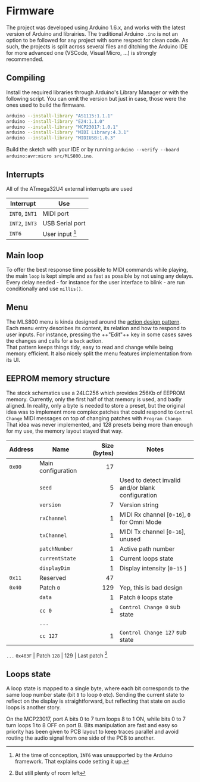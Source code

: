# Firmware

The project was developed using Arduino 1.6.x, and works with the latest version of Arduino and librairies. The traditional Arduino `.ino` is not an option to be followed for any project with some respect for clean code. As such, the projects is split across several files and ditching the Arduino IDE for more advanced one (VSCode, Visual Micro, ...) is strongly recommended.

## Compiling

Install the required libraries through Arduino's Library Manager or with the following script. You can omit the version but just in case, those were the ones used to build the firmware.

```sh
arduino --install-library "AS1115:1.1.1"
arduino --install-library "E24:1.1.0"
arduino --install-library "MCP23017:1.0.1"
arduino --install-library "MIDI Library:4.3.1"
arduino --install-library "MIDIUSB:1.0.3"
```

Build the sketch with your IDE or by running `arduino --verify --board arduino:avr:micro src/MLS800.ino`.

## Interrupts

All of the ATmega32U4 external interrupts are used

| Interrupt 		| Use				|
|-------------------|-------------------|
| `INT0`, `INT1` 	| MIDI port			|
| `INT2`, `INT3` 	| USB Serial port	|
| `INT6` 			| User input [^1]	|

[^1]: At the time of conception, `INT6` was unsupported by the Arduino framework. That explains code setting it up.

## Main loop

To offer the best response time possible to MIDI commands while playing, the main `loop` is kept simple and as fast as possible by not using any delays. Every delay needed - for instance for the user interface to blink - are run conditionally and use `millis()`.

## Menu

The MLS800 menu is kinda designed around the [action design pattern](https://en.wikipedia.org/wiki/Command_pattern). Each menu entry describes its content, its relation and how to respond to user inputs. For instance, pressing the ++"Edit"++ key in some cases saves the changes and calls for a `back` action.  
That pattern keeps things tidy, easy to read and change while being memory efficient. It also nicely split the menu features implementation from its UI.

## EEPROM memory structure

The stock schematics use a 24LC256 which provides 256Kb of EEPROM memory. Currently, only the first half of that memory is used, and badly aligned. In reality, only a byte is needed to store a preset, but the original idea was to implement more complex patches that could respond to `Control Change` MIDI messages on top of changing patches with `Program Change`. That idea was never implemented, and 128 presets being more than enough for my use, the memory layout stayed that way.

Address 		| Name					| Size (bytes) 		|Notes
----------------|-----------------------|------------------:|---------
`0x00`			| Main configuration	| 17				|
    			| `seed`				| 5					| Used to detect invalid and/or blank configuration
				| `version`				| 7					| Version string
				| `rxChannel`			| 1					| MIDI Rx channel [`0`-`16`], `0` for Omni Mode
				| `txChannel`			| 1					| MIDI Tx channel [`0`-`16`], unused
				| `patchNumber`			| 1					| Active path number
				| `currentState`		| 1					| Current loops state
				| `displayDim`			| 1					| Display intensity [`0`-`15` ]
`0x11`			| Reserved				| 47				| 
`0x40`			| Patch `0`				| 129				| Yep, this is bad design
				| `data`				| 1					| Patch `0` loops state
				| `cc 0` 				| 1					| `Control Change 0` sub state
				| `...`					|					|
				| `cc 127`				| 1					| `Control Change 127` sub state
`...`
`0x403F`		| Patch `128`			| 129				| Last patch [^2]

[^2]: But still plenty of room left

## Loops state

A loop state is mapped to a single byte, where each bit corresponds to the same loop number state (bit `0` to loop `0` etc). Sending the current state to reflect on the display is straightforward, but reflecting that state on audio loops is another story. 

On the MCP23017, port A bits 0 to 7 turn loops 8 to 1 ON, while bits 0 to 7 turn loops 1 to 8 OFF on port B. Bits manipulation are fast and easy so priority has been given to PCB layout to keep traces parallel and avoid routing the audio signal from one side of the PCB to another.
